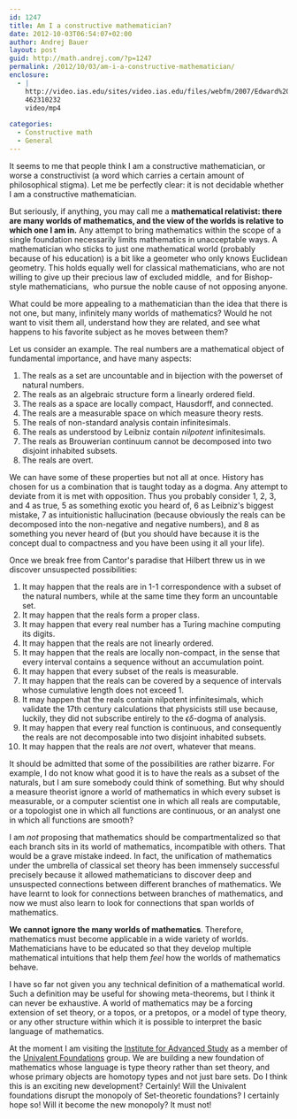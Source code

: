 ```yaml
---
id: 1247
title: Am I a constructive mathematician?
date: 2012-10-03T06:54:07+02:00
author: Andrej Bauer
layout: post
guid: http://math.andrej.com/?p=1247
permalink: /2012/10/03/am-i-a-constructive-mathematician/
enclosure:
  - |
    http://video.ias.edu/sites/video.ias.edu/files/webfm/2007/Edward%20T.%20Cone/2010/Univalent%20Foundations/Voevodsky.hi.mp4
    462310232
    video/mp4
    
categories:
  - Constructive math
  - General
---
```

It seems to me that people think I am a constructive mathematician, or worse a constructivist (a word which carries a certain amount of philosophical stigma). Let me be perfectly clear: it is not decidable whether I am a constructive mathematician.  
<!--more-->

  
But seriously, if anything, you may call me a **mathematical relativist: there are many worlds of mathematics, and the view of the worlds is relative to which one I am in.** Any attempt to bring mathematics within the scope of a single foundation necessarily limits mathematics in unacceptable ways. A mathematician who sticks to just one mathematical world (probably because of his education) is a bit like a geometer who only knows Euclidean geometry. This holds equally well for classical mathematicians, who are not willing to give up their precious law of excluded middle,  and for Bishop-style mathematicians,  who pursue the noble cause of not opposing anyone.

What could be more appealing to a mathematician than the idea that there is not one, but many, infinitely many worlds of mathematics? Would he not want to visit them all, understand how they are related, and see what happens to his favorite subject as he moves between them?

Let us consider an example. The real numbers are a mathematical object of fundamental importance, and have many aspects:

  1. The reals as a set are uncountable and in bijection with the powerset of natural numbers.
  2. The reals as an algebraic structure form a linearly ordered field.
  3. The reals as a space are locally compact, Hausdorff, and connected.
  4. The reals are a measurable space on which measure theory rests.
  5. The reals of non-standard analysis contain infinitesimals.
  6. The reals as understood by Leibniz contain _nilpotent_ infinitesimals.
  7. The reals as Brouwerian continuum cannot be decomposed into two disjoint inhabited subsets.
  8. The reals are overt.

We can have some of these properties but not all at once. History has chosen for us a combination that is taught today as a dogma. Any attempt to deviate from it is met with opposition. Thus you probably consider 1, 2, 3, and 4 as true, 5 as something exotic you heard of, 6 as Leibniz's biggest mistake, 7 as intuitionistic hallucination (because obviously the reals can be decomposed into the non-negative and negative numbers), and 8 as something you never heard of (but you should have because it is the concept dual to compactness and you have been using it all your life).

Once we break free from Cantor's paradise that Hilbert threw us in we discover unsuspected possibilities:

  1. It may happen that the reals are in 1-1 correspondence with a subset of the natural numbers, while at the same time they form an uncountable set.
  2. It may happen that the reals form a proper class.
  3. It may happen that every real number has a Turing machine computing its digits.
  4. It may happen that the reals are not linearly ordered.
  5. It may happen that the reals are locally non-compact, in the sense that every interval contains a sequence without an accumulation point.
  6. It may happen that every subset of the reals is measurable.
  7. It may happen that the reals can be covered by a sequence of intervals whose cumulative length does not exceed $1$.
  8. It may happen that the reals contain nilpotent infinitesimals, which validate the 17th century calculations that physicists still use because, luckily, they did not subscribe entirely to the $\epsilon\delta$-dogma of analysis.
  9. It may happen that every real function is continuous, and consequently the reals are not decomposable into two disjoint inhabited subsets.
 10. It may happen that the reals are _not_ overt, whatever that means.

It should be admitted that some of the possibilities are rather bizarre. For example, I do not know what good it is to have the reals as a subset of the naturals, but I am sure somebody could think of something. But why should a measure theorist ignore a world of mathematics in which every subset is measurable, or a computer scientist one in which all reals are computable, or a topologist one in which all functions are continuous, or an analyst one in which all functions are smooth?

I am _not_ proposing that mathematics should be compartmentalized so that each branch sits in its world of mathematics, incompatible with others. That would be a grave mistake indeed. In fact, the unification of mathematics under the umbrella of classical set theory has been immensely successful precisely because it allowed mathematicians to discover deep and unsuspected connections between different branches of mathematics. We have learnt to look for connections between branches of mathematics, and now we must also learn to look for connections that span worlds of mathematics.

**We cannot ignore the many worlds of mathematics**. Therefore, mathematics must become applicable in a wide variety of worlds. Mathematicians have to be educated so that they develop multiple mathematical intuitions that help them _feel_ how the worlds of mathematics behave.

I have so far not given you any technical definition of a mathematical world. Such a definition may be useful for showing meta-theorems, but I think it can never be exhaustive. A world of mathematics may be a forcing extension of set theory, or a topos, or a pretopos, or a model of type theory, or any other structure within which it is possible to interpret the basic language of mathematics.

At the moment I am visiting the [Institute for Advanced Study](http://www.ias.edu) as a member of the [Univalent Foundations](http://video.ias.edu/sites/video.ias.edu/files/webfm/2007/Edward%20T.%20Cone/2010/Univalent%20Foundations/Voevodsky.hi.mp4) group. We are building a new foundation of mathematics whose language is type theory rather than set theory, and whose primary objects are homotopy types and not just bare sets. Do I think this is an exciting new development? Certainly! Will the Univalent foundations disrupt the monopoly of Set-theoretic foundations? I certainly hope so! Will it become the new monopoly? It must not!

